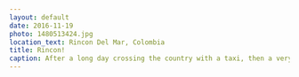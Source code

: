 ```yaml
---
layout: default
date: 2016-11-19
photo: 1480513424.jpg
location_text: Rincon Del Mar, Colombia
title: Rincon!
caption: After a long day crossing the country with a taxi, then a very cold bus, and then another taxi who scammed us so hard we finally arrived at Rincon. The hostel was directly on the beach, under the coconut trees. The water was simply perfect to bath and swimm. With Sophie, Logan and Roxy, we also made our own Piña Colada! :D
---
```

